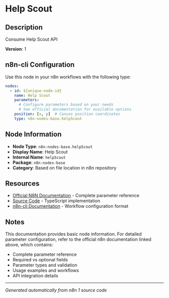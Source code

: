 # Help Scout

## Description

Consume Help Scout API

**Version**: 1

## n8n-cli Configuration

Use this node in your n8n workflows with the following type:

```yaml
nodes:
  - id: ${unique-node-id}
    name: Help Scout
    parameters:
      # Configure parameters based on your needs
      # See official documentation for available options
    position: [x, y]  # Canvas position coordinates
    type: n8n-nodes-base.helpScout
```

## Node Information

- **Node Type**: `n8n-nodes-base.helpScout`
- **Display Name**: Help Scout
- **Internal Name**: `helpScout`
- **Package**: `n8n-nodes-base`
- **Category**: Based on file location in n8n repository

## Resources

- [Official N8N Documentation](https://docs.n8n.io/integrations/builtin/app-nodes/n8n-nodes-base.helpscout/) - Complete parameter reference
- [Source Code](https://github.com/n8n-io/n8n/blob/master/packages/nodes-base/nodes/HelpScout/HelpScout.node.ts) - TypeScript implementation
- [n8n-cli Documentation](https://github.com/edenreich/n8n-cli) - Workflow configuration format

## Notes

This documentation provides basic node information. For detailed parameter configuration, 
refer to the official n8n documentation linked above, which contains:

- Complete parameter reference
- Required vs optional fields
- Parameter types and validation
- Usage examples and workflows
- API integration details

---
*Generated automatically from n8n 1 source code*
